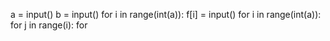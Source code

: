 a = input()
b = input()
for i in range(int(a)):
    f[i] = input()
for i in range(int(a)):
    for j in range(i):
        for 
